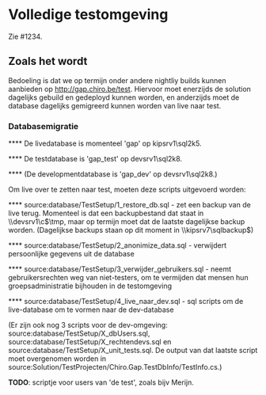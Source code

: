 Volledige testomgeving
======================

Zie \#1234.

Zoals het wordt
---------------

Bedoeling is dat we op termijn onder andere nightliy builds kunnen
aanbieden op http://gap.chiro.be/test. Hiervoor moet enerzijds de
solution dagelijks gebuild en gedeployd kunnen worden, en anderzijds
moet de database dagelijks gemigreerd kunnen worden van live naar test.

### Databasemigratie

**** De livedatabase is momenteel 'gap' op kipsrv1\\sql2k5.

**** De testdatabase is 'gap\_test' op devsrv1\\sql2k8.

**** (De developmentdatabase is 'gap\_dev' op devsrv1\\sql2k8.)

Om live over te zetten naar test, moeten deze scripts uitgevoerd worden:

**** source:database/TestSetup/1\_restore\_db.sql - zet een backup van
de live terug. Momenteel is dat een backupbestand dat staat in
\\\\devsrv1\\c\$\\tmp, maar op termijn moet dat de laatste dagelijkse
backup worden. (Dagelijkse backups staan op dit moment in
\\\\kipsrv7\\sqlbackup\$)

**** source:database/TestSetup/2\_anonimize\_data.sql - verwijdert
persoonlijke gegevens uit de database

**** source:database/TestSetup/3\_verwijder\_gebruikers.sql - neemt
gebruikersrechten weg van niet-testers, om te vermijden dat mensen hun
groepsadministratie bijhouden in de testomgeving

**** source:database/TestSetup/4\_live\_naar\_dev.sql - sql scripts om
de live-database om te vormen naar de dev-database

(Er zijn ook nog 3 scripts voor de dev-omgeving:
source:database/TestSetup/X\_dbUsers.sql,
source:database/TestSetup/X\_rechtendevs.sql en
source:database/TestSetup/X\_unit\_tests.sql. De output van dat laatste
script moet overgenomen worden in
source:Solution/TestProjecten/Chiro.Gap.TestDbInfo/TestInfo.cs.)

**TODO**: scriptje voor users van 'de test', zoals bijv Merijn.
